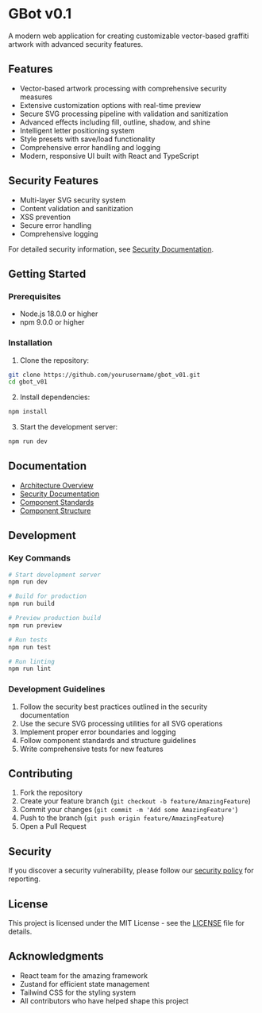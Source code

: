 # GBot v0.1

A modern web application for creating customizable vector-based graffiti artwork with advanced security features.

## Features

- Vector-based artwork processing with comprehensive security measures
- Extensive customization options with real-time preview
- Secure SVG processing pipeline with validation and sanitization
- Advanced effects including fill, outline, shadow, and shine
- Intelligent letter positioning system
- Style presets with save/load functionality
- Comprehensive error handling and logging
- Modern, responsive UI built with React and TypeScript

## Security Features

- Multi-layer SVG security system
- Content validation and sanitization
- XSS prevention
- Secure error handling
- Comprehensive logging

For detailed security information, see [Security Documentation](docs/SECURITY.md).

## Getting Started

### Prerequisites

- Node.js 18.0.0 or higher
- npm 9.0.0 or higher

### Installation

1. Clone the repository:
```bash
git clone https://github.com/yourusername/gbot_v01.git
cd gbot_v01
```

2. Install dependencies:
```bash
npm install
```

3. Start the development server:
```bash
npm run dev
```

## Documentation

- [Architecture Overview](docs/ARCHITECTURE.md)
- [Security Documentation](docs/SECURITY.md)
- [Component Standards](docs/COMPONENT_STANDARDS.md)
- [Component Structure](docs/COMPONENT_STRUCTURE.md)

## Development

### Key Commands

```bash
# Start development server
npm run dev

# Build for production
npm run build

# Preview production build
npm run preview

# Run tests
npm run test

# Run linting
npm run lint
```

### Development Guidelines

1. Follow the security best practices outlined in the security documentation
2. Use the secure SVG processing utilities for all SVG operations
3. Implement proper error boundaries and logging
4. Follow component standards and structure guidelines
5. Write comprehensive tests for new features

## Contributing

1. Fork the repository
2. Create your feature branch (`git checkout -b feature/AmazingFeature`)
3. Commit your changes (`git commit -m 'Add some AmazingFeature'`)
4. Push to the branch (`git push origin feature/AmazingFeature`)
5. Open a Pull Request

## Security

If you discover a security vulnerability, please follow our [security policy](SECURITY.md) for reporting.

## License

This project is licensed under the MIT License - see the [LICENSE](LICENSE) file for details.

## Acknowledgments

- React team for the amazing framework
- Zustand for efficient state management
- Tailwind CSS for the styling system
- All contributors who have helped shape this project